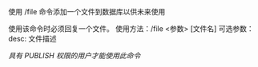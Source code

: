 使用 /file 命令添加一个文件到数据库以供未来使用

使用该命令时必须回复一个文件。
使用方法：/file <参数> [文件名]
可选参数：
    desc: 文件描述

*具有 PUBLISH 权限的用户才能使用此命令*